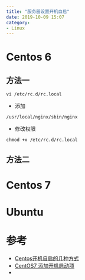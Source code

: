 ```yaml
---
title: "服务器设置开机自启"
date: 2019-10-09 15:07
category:
- Linux
---
```


# Centos 6
## 方法一

```
vi /etc/rc.d/rc.local 
```
* 添加

```
/usr/local/nginx/sbin/nginx
```
* 修改权限 

```
chmod +x /etc/rc.d/rc.local
```
## 方法二


# Centos 7

# Ubuntu

# 参考
* [Centos开机自启的几种方式](https://blog.csdn.net/gelic7242538/article/details/83995990)
* [CentOS7 添加开机启动项](https://www.cnblogs.com/cshaptx4869/p/10494120.html)
* []()